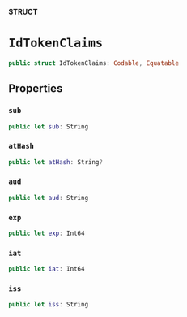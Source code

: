 **STRUCT**

# `IdTokenClaims`

```swift
public struct IdTokenClaims: Codable, Equatable
```

## Properties
### `sub`

```swift
public let sub: String
```

### `atHash`

```swift
public let atHash: String?
```

### `aud`

```swift
public let aud: String
```

### `exp`

```swift
public let exp: Int64
```

### `iat`

```swift
public let iat: Int64
```

### `iss`

```swift
public let iss: String
```
